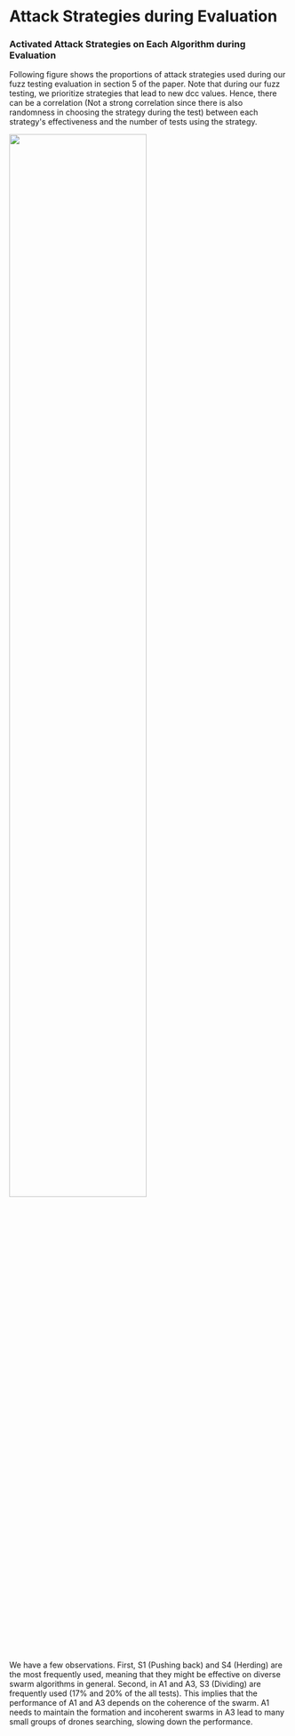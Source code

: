 
# Attack Strategies during Evaluation

### Activated Attack Strategies on Each Algorithm during Evaluation

Following figure shows the proportions of attack strategies used during our fuzz testing evaluation in section 5 of the paper. Note that during our fuzz testing, we prioritize strategies that lead to new dcc values. Hence, there can be a correlation (Not a strong correlation since there is also randomness in choosing the strategy during the test) between each strategy's effectiveness and the number of tests using the strategy.


<img src=https://user-images.githubusercontent.com/82484800/129995258-e57d6c16-cf90-4746-85d4-016c66db7beb.jpg width=70%>



We have a few observations. First, S1 (Pushing back) and S4 (Herding) are the most frequently used, meaning that they might be effective on diverse swarm algorithms in general. Second, in A1 and A3, S3 (Dividing) are frequently used (17\% and 20\% of the all tests). This implies that the performance of A1 and A3 depends on the coherence of the swarm. A1 needs to maintain the formation and incoherent swarms in A3 lead to many small groups of drones searching, slowing down the performance.
